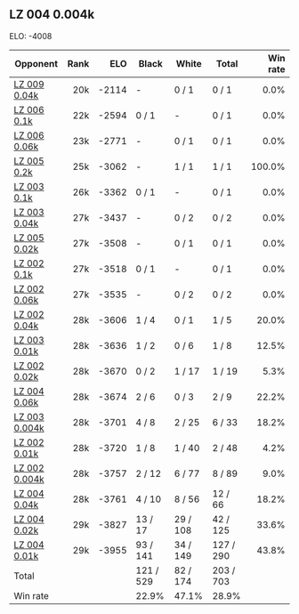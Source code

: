 ## LZ 004 0.004k ##

ELO: -4008

Opponent | Rank | ELO | Black | White | Total | Win rate
---------|-----:|----:|-------|-------|-------|-------:
[LZ 009 0.04k](LZ%20009%200.04k.md) | 20k | -2114 | - | 0 / 1 | 0 / 1 | 0.0%
[LZ 006 0.1k](LZ%20006%200.1k.md) | 22k | -2594 | 0 / 1 | - | 0 / 1 | 0.0%
[LZ 006 0.06k](LZ%20006%200.06k.md) | 23k | -2771 | - | 0 / 1 | 0 / 1 | 0.0%
[LZ 005 0.2k](LZ%20005%200.2k.md) | 25k | -3062 | - | 1 / 1 | 1 / 1 | 100.0%
[LZ 003 0.1k](LZ%20003%200.1k.md) | 26k | -3362 | 0 / 1 | - | 0 / 1 | 0.0%
[LZ 003 0.04k](LZ%20003%200.04k.md) | 27k | -3437 | - | 0 / 2 | 0 / 2 | 0.0%
[LZ 005 0.02k](LZ%20005%200.02k.md) | 27k | -3508 | - | 0 / 1 | 0 / 1 | 0.0%
[LZ 002 0.1k](LZ%20002%200.1k.md) | 27k | -3518 | 0 / 1 | - | 0 / 1 | 0.0%
[LZ 002 0.06k](LZ%20002%200.06k.md) | 27k | -3535 | - | 0 / 2 | 0 / 2 | 0.0%
[LZ 002 0.04k](LZ%20002%200.04k.md) | 28k | -3606 | 1 / 4 | 0 / 1 | 1 / 5 | 20.0%
[LZ 003 0.01k](LZ%20003%200.01k.md) | 28k | -3636 | 1 / 2 | 0 / 6 | 1 / 8 | 12.5%
[LZ 002 0.02k](LZ%20002%200.02k.md) | 28k | -3670 | 0 / 2 | 1 / 17 | 1 / 19 | 5.3%
[LZ 004 0.06k](LZ%20004%200.06k.md) | 28k | -3674 | 2 / 6 | 0 / 3 | 2 / 9 | 22.2%
[LZ 003 0.004k](LZ%20003%200.004k.md) | 28k | -3701 | 4 / 8 | 2 / 25 | 6 / 33 | 18.2%
[LZ 002 0.01k](LZ%20002%200.01k.md) | 28k | -3720 | 1 / 8 | 1 / 40 | 2 / 48 | 4.2%
[LZ 002 0.004k](LZ%20002%200.004k.md) | 28k | -3757 | 2 / 12 | 6 / 77 | 8 / 89 | 9.0%
[LZ 004 0.04k](LZ%20004%200.04k.md) | 28k | -3761 | 4 / 10 | 8 / 56 | 12 / 66 | 18.2%
[LZ 004 0.02k](LZ%20004%200.02k.md) | 29k | -3827 | 13 / 17 | 29 / 108 | 42 / 125 | 33.6%
[LZ 004 0.01k](LZ%20004%200.01k.md) | 29k | -3955 | 93 / 141 | 34 / 149 | 127 / 290 | 43.8%
Total | | | 121 / 529 | 82 / 174 | 203 / 703 | 
Win rate| | | 22.9% | 47.1% | 28.9% | 
